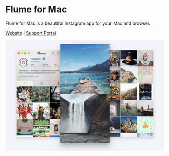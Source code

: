 # Flume for Mac

Flume for Mac is a beautiful Instagram app for your Mac and browser. 

[Website](https://flumeapp.com/support/) | [Support Portal](https://flumeapp.com/support/)

![](/assets/flume-screenshot.jpg)

